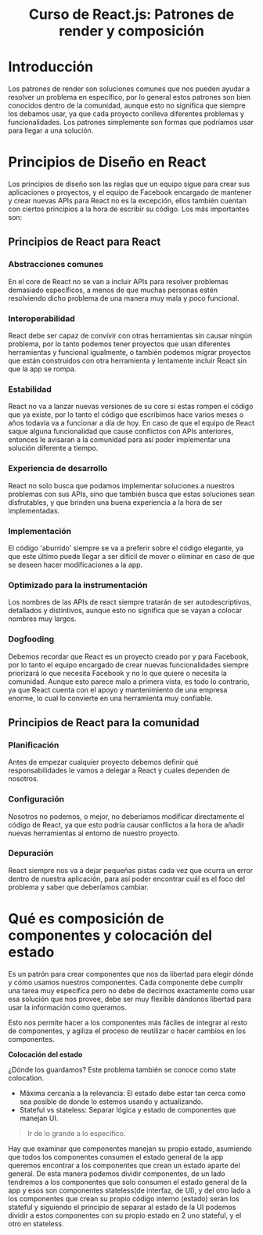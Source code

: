 <div align="center">
  <h1>Curso de React.js: Patrones de render y composición</h1>
</div>

# Introducción 
Los patrones de render son soluciones comunes que nos pueden ayudar a resolver un problema en específico, por lo general estos patrones son bien conocidos dentro de la comunidad, aunque esto no significa que siempre los debamos usar, ya que cada proyecto conlleva diferentes problemas y funcionalidades. Los patrones simplemente son formas que podríamos usar para llegar a una solución.

# Principios de Diseño en React

Los principios de diseño son las reglas que un equipo sigue para crear sus aplicaciones o proyectos, y el equipo de Facebook encargado de mantener y crear nuevas APIs para React no es la excepción, ellos también cuentan con ciertos principios a la hora de escribir su código. Los más importantes son: 
## Principios de React para React
### Abstracciones comunes

En el core de React no se van a incluir APIs para resolver problemas demasiado específicos, a menos de que muchas personas estén resolviendo dicho problema de una manera muy mala y poco funcional. 

### Interoperabilidad

React debe ser capaz de convivir con otras herramientas sin causar ningún problema, por lo tanto podemos tener proyectos que usan diferentes herramientas y funcional igualmente, o también podemos migrar proyectos que están construidos con otra herramienta y lentamente incluir React sin que la app se rompa.

### Estabilidad

React no va a lanzar nuevas versiones de su core si estas rompen el código que ya existe, por lo tanto el código que escribimos hace varios meses o años todavía va a funcionar a día de hoy. En caso de que el equipo de React saque alguna funcionalidad que cause conflictos con APIs anteriores, entonces le avisaran a la comunidad para así poder implementar una solución diferente a tiempo.

### Experiencia de desarrollo

React no solo busca que podamos implementar soluciones a nuestros problemas con sus APIs, sino que también busca que estas soluciones sean disfrutables, y que brinden una buena experiencia a la hora de ser implementadas. 

### Implementación

El código 'aburrido' siempre se va a preferir sobre el código elegante, ya que este último puede llegar a ser difícil de mover o eliminar en caso de que se deseen hacer modificaciones a la app.

### Optimizado para la instrumentación

Los nombres de las APIs de react siempre tratarán de ser autodescriptivos, detallados y distintivos, aunque esto no significa que se vayan a colocar nombres muy largos. 

### Dogfooding

Debemos recordar que React es un proyecto creado por y para Facebook, por lo tanto el equipo encargado de crear nuevas funcionalidades siempre priorizará lo que necesita Facebook y no lo que quiere o necesita la comunidad. Aunque esto parece malo a primera vista, es todo lo contrario, ya que React cuenta con el apoyo y mantenimiento de una empresa enorme, lo cual lo convierte en una herramienta muy confiable.

## Principios de React para la comunidad
### Planificación

Antes de empezar cualquier proyecto debemos definir qué responsabilidades le vamos a delegar a React y cuales dependen de nosotros. 

### Configuración

Nosotros no podemos, o mejor, no deberíamos modificar directamente el código de React, ya que esto podría causar conflictos a la hora de añadir nuevas herramientas al entorno de nuestro proyecto.

### Depuración

React siempre nos va a dejar pequeñas pistas cada vez que ocurra un error dentro de nuestra aplicación, para así poder encontrar cuál es el foco del problema y saber que deberíamos cambiar.

# Qué es composición de componentes y colocación del estado

Es un patrón para crear componentes que nos da libertad para elegir dónde y cómo usamos nuestros componentes. Cada componente debe cumplir una tarea muy específica pero no debe de decirnos exactamente como usar esa solución que nos provee, debe ser muy flexible dándonos libertad para usar la información como queramos.

Esto nos permite hacer a los componentes más fáciles de integrar al resto de componentes, y agiliza el proceso de reutilizar o hacer cambios en los componentes.

**Colocación del estado**

¿Dónde los guardamos? Este problema también se conoce como state colocation.

* Máxima cercanía a la relevancia: El estado debe estar tan cerca como sea posible de donde lo estemos usando y actualizando.
* Stateful vs stateless: Separar lógica y estado de componentes que manejan UI.

> Ir de lo grande a lo específico.

Hay que examinar que componentes manejan su propio estado, asumiendo que todos los componentes consumen el estado general de la app queremos encontrar a los componentes que crean un estado aparte del general. De esta manera podemos dividir componentes, de un lado tendremos a los componentes que solo consumen el estado general de la app y esos son componentes stateless(de interfaz, de UI), y del otro lado a los componentes que crean su propio código interno (estado) serán los stateful y siguiendo el principio de separar al estado de la UI podemos dividir a estos componentes con su propio estado en 2 uno stateful, y el otro en stateless.